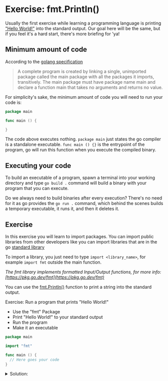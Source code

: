 # Exercise: fmt.Println()

Usually the first exercise while learning a programming language is printing ["Hello World!"](https://en.wikipedia.org/wiki/%22Hello,_World!%22_program) into the standard output. Our goal here will be the same, but if you feel it's a hard start, there's more briefing for 'ya!

## Minimum amount of code

According to the [golang specification](https://go.dev/ref/spec#Program_execution)
> A complete program is created by linking a single, unimported package called the main package with all the packages it imports, transitively. The main package must have package name main and declare a function main that takes no arguments and returns no value.

For simplicity's sake, the minimum amount of code you will need to run your code is:

```go
package main

func main () {

}
```

The code above executes nothing.
`package main` just states the go compiler is a standalone executable.
`func main () {}` is the entrypoint of the program, go will run this function when you execute the compiled binary.

## Executing your code

To build an executable of a program, spawn a terminal into your working directory and type `go build .` command will build a binary with your program that you can execute.

Do we always need to build binaries after every execution?
There's no need for it as go provides the `go run .` command, which behind the scenes builds a temporary executable, it runs it, and then it deletes it.

## Exercise

In this exercise you will learn to import packages. You can import public libraries from other developers like you can import libraries that are in the go [standard library](https://pkg.go.dev/std)

To import a library, you just need to type `import <library_name>`, for example `import fmt` outside the main function.

*The fmt library implements formatted Input/Output functions, for more info: [https://pkg.go.dev/fmt](https://pkg.go.dev/fmt)*

You can use the [fmt.Println()](https://pkg.go.dev/fmt#Println) function to print a string into the standard output.

Exercise: Run a program that prints "Hello World!"

- Use the "fmt" Package
- Print "Hello World!" to your standard output
- Run the program
- Make it an executable

```go
package main

import "fmt"

func main () {
  // Here goes your code
}
```

<details>
<summary> Solution: </summary>

```go
package main

import "fmt"

func main () {
  fmt.Println("Hello World!")
}

// To run the program:
// - go run solution.go

// To build an executable file
// - go build solution.go
```

</details>
